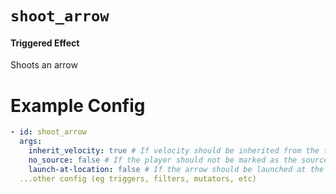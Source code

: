 # `shoot_arrow`
#### Triggered Effect

Shoots an arrow

# Example Config
```yaml
- id: shoot_arrow
  args:
    inherit_velocity: true # If velocity should be inherited from the trigger (ie if you want to make a tripleshot effect)
    no_source: false # If the player should not be marked as the source, leaving this option out defaults to false
    launch-at-location: false # If the arrow should be launched at the location of the trigger rather than the player (Default: false)
  ...other config (eg triggers, filters, mutators, etc)
```
